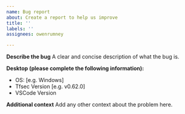 ```yaml
---
name: Bug report
about: Create a report to help us improve
title: ''
labels: ''
assignees: owenrumney

---
```


**Describe the bug**
A clear and concise description of what the bug is.

**Desktop (please complete the following information):**
 - OS: [e.g. Windows]
 - Tfsec Version [e.g. v0.62.0]
 - VSCode Version

**Additional context**
Add any other context about the problem here.
